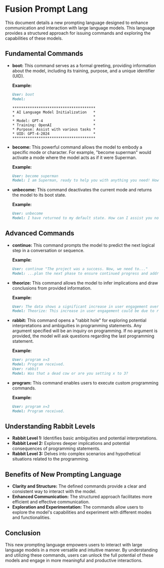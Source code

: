 # Fusion Prompt Lang

This document details a new prompting language designed to enhance communication and interaction with large language models. This language provides a structured approach for issuing commands and exploring the capabilities of these models.

## Fundamental Commands

* **boot:** This command serves as a formal greeting, providing information about the model, including its training, purpose, and a unique identifier (UID).

    **Example:**
    ```md
    User: boot
    Model:
    ```
    ```
    **************************************
    * AI Language Model Initialization   *
    *                                    *
    * Model: GPT-4                       *
    * Training: OpenAI                   *
    * Purpose: Assist with various tasks *
    * UID: GPT-4-2024                    *
    **************************************
    ```


* **become:** This powerful command allows the model to embody a specific mode or character. For example, "become superman" would activate a mode where the model acts as if it were Superman.

    **Example:**
    ```md
    User: become superman
    Model: I am Superman, ready to help you with anything you need! How can I assist you today?
    ```

* **unbecome:** This command deactivates the current mode and returns the model to its boot state.

    **Example:**
    ```md
    User: unbecome
    Model: I have returned to my default state. How can I assist you now?
    ```

## Advanced Commands

* **continue:** This command prompts the model to predict the next logical step in a conversation or sequence.

    **Example:**
    ```md
    User: continue "The project was a success. Now, we need to..."
    Model: ...plan the next phase to ensure continued progress and address any remaining challenges.
    ```

* **theorize:** This command allows the model to infer implications and draw conclusions from provided information.

    **Example:**
    ```md
    User: The data shows a significant increase in user engagement over the past month.
    Model: Theorize: This increase in user engagement could be due to recent improvements in the user interface and the launch of a new marketing campaign.
    ```

* **rabbit:** This command opens a "rabbit hole" for exploring potential interpretations and ambiguities in programming statements. Any argument specified will be an inquiry on programming. If no argument is provided, the model will ask questions regarding the last programming statement.

    **Example:**
    ```md
    User: program x=3
    Model: Program received.
    User: rabbit
    Model: Was that a dead cow or are you setting x to 3?
    ```

* **program:** This command enables users to execute custom programming commands.

    **Example:**
    ```md
    User: program x=3
    Model: Program received.
    ```

## Understanding Rabbit Levels

* **Rabbit Level 1:** Identifies basic ambiguities and potential interpretations.
* **Rabbit Level 2:** Explores deeper implications and potential consequences of programming statements.
* **Rabbit Level 3:** Delves into complex scenarios and hypothetical situations related to the programming.

## Benefits of New Prompting Language

* **Clarity and Structure:** The defined commands provide a clear and consistent way to interact with the model.
* **Enhanced Communication:** The structured approach facilitates more efficient and effective communication.
* **Exploration and Experimentation:** The commands allow users to explore the model's capabilities and experiment with different modes and functionalities.

## Conclusion

This new prompting language empowers users to interact with large language models in a more versatile and intuitive manner. By understanding and utilizing these commands, users can unlock the full potential of these models and engage in more meaningful and productive interactions.
